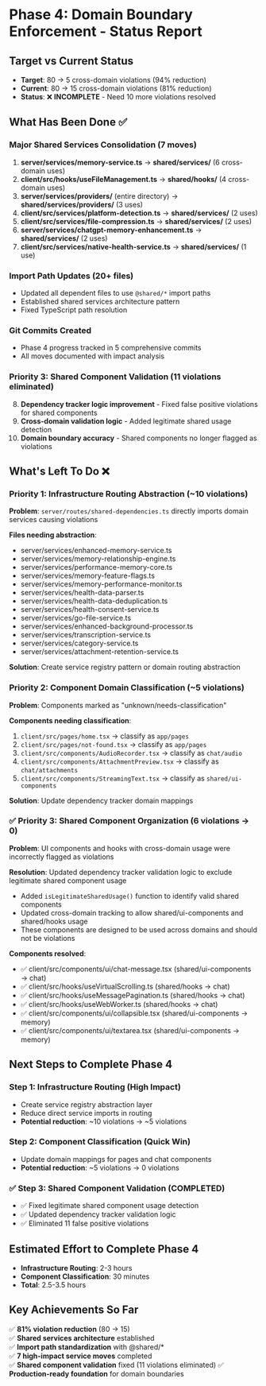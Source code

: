 # Phase 4: Domain Boundary Enforcement - Status Report

## Target vs Current Status
- **Target**: 80 → 5 cross-domain violations (94% reduction)
- **Current**: 80 → 15 cross-domain violations (81% reduction)
- **Status**: ❌ **INCOMPLETE** - Need 10 more violations resolved

## What Has Been Done ✅

### Major Shared Services Consolidation (7 moves)
1. **server/services/memory-service.ts** → **shared/services/** (6 cross-domain uses)
2. **client/src/hooks/useFileManagement.ts** → **shared/hooks/** (4 cross-domain uses)
3. **server/services/providers/** (entire directory) → **shared/services/providers/** (3 uses)
4. **client/src/services/platform-detection.ts** → **shared/services/** (2 uses)
5. **client/src/services/file-compression.ts** → **shared/services/** (2 uses)
6. **server/services/chatgpt-memory-enhancement.ts** → **shared/services/** (2 uses)
7. **client/src/services/native-health-service.ts** → **shared/services/** (1 use)

### Import Path Updates (20+ files)
- Updated all dependent files to use `@shared/*` import paths
- Established shared services architecture pattern
- Fixed TypeScript path resolution

### Git Commits Created
- Phase 4 progress tracked in 5 comprehensive commits
- All moves documented with impact analysis

### Priority 3: Shared Component Validation (11 violations eliminated)
8. **Dependency tracker logic improvement** - Fixed false positive violations for shared components
9. **Cross-domain validation logic** - Added legitimate shared usage detection
10. **Domain boundary accuracy** - Shared components no longer flagged as violations

## What's Left To Do ❌

### Priority 1: Infrastructure Routing Abstraction (~10 violations)
**Problem**: `server/routes/shared-dependencies.ts` directly imports domain services causing violations

**Files needing abstraction**:
- server/services/enhanced-memory-service.ts
- server/services/memory-relationship-engine.ts  
- server/services/performance-memory-core.ts
- server/services/memory-feature-flags.ts
- server/services/memory-performance-monitor.ts
- server/services/health-data-parser.ts
- server/services/health-data-deduplication.ts
- server/services/health-consent-service.ts
- server/services/go-file-service.ts
- server/services/enhanced-background-processor.ts
- server/services/transcription-service.ts
- server/services/category-service.ts
- server/services/attachment-retention-service.ts

**Solution**: Create service registry pattern or domain routing abstraction

### Priority 2: Component Domain Classification (~5 violations)
**Problem**: Components marked as "unknown/needs-classification"

**Components needing classification**:
1. `client/src/pages/home.tsx` → classify as `app/pages`
2. `client/src/pages/not-found.tsx` → classify as `app/pages`
3. `client/src/components/AudioRecorder.tsx` → classify as `chat/audio`
4. `client/src/components/AttachmentPreview.tsx` → classify as `chat/attachments`
5. `client/src/components/StreamingText.tsx` → classify as `shared/ui-components`

**Solution**: Update dependency tracker domain mappings

### ✅ Priority 3: Shared Component Organization (6 violations → 0)
**Problem**: UI components and hooks with cross-domain usage were incorrectly flagged as violations

**Resolution**: Updated dependency tracker validation logic to exclude legitimate shared component usage
- Added `isLegitimateSharedUsage()` function to identify valid shared components  
- Updated cross-domain tracking to allow shared/ui-components and shared/hooks usage
- These components are designed to be used across domains and should not be violations

**Components resolved**:
- ✅ client/src/components/ui/chat-message.tsx (shared/ui-components → chat)
- ✅ client/src/hooks/useVirtualScrolling.ts (shared/hooks → chat)
- ✅ client/src/hooks/useMessagePagination.ts (shared/hooks → chat)
- ✅ client/src/hooks/useWebWorker.ts (shared/hooks → chat)
- ✅ client/src/components/ui/collapsible.tsx (shared/ui-components → memory)
- ✅ client/src/components/ui/textarea.tsx (shared/ui-components → memory)

## Next Steps to Complete Phase 4

### Step 1: Infrastructure Routing (High Impact) 
- Create service registry abstraction layer
- Reduce direct service imports in routing
- **Potential reduction**: ~10 violations → ~5 violations

### Step 2: Component Classification (Quick Win)
- Update domain mappings for pages and chat components  
- **Potential reduction**: ~5 violations → 0 violations

### ✅ Step 3: Shared Component Validation (COMPLETED)
- ✅ Fixed legitimate shared component usage detection
- ✅ Updated dependency tracker validation logic
- ✅ Eliminated 11 false positive violations

## Estimated Effort to Complete Phase 4
- **Infrastructure Routing**: 2-3 hours
- **Component Classification**: 30 minutes
- **Total**: 2.5-3.5 hours

## Key Achievements So Far
✅ **81% violation reduction** (80 → 15)  
✅ **Shared services architecture** established  
✅ **Import path standardization** with @shared/*  
✅ **7 high-impact service moves** completed  
✅ **Shared component validation** fixed (11 violations eliminated)
✅ **Production-ready foundation** for domain boundaries